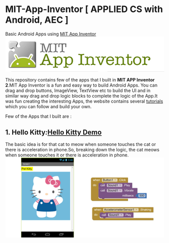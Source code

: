 # MIT-App-Inventor [ APPLIED CS with Android, AEC ]
Basic Android Apps using [MIT App Inventor](http://ai2.appinventor.mit.edu) 
<img src="https://github.com/SKKSaikia/MIT-App-Inventor/blob/master/Images/mit-app-inventor.png">

This repository contains few of the apps that I built in <b>MIT APP Inventor 2</b>.MIT App Inventor is a fun and easy way to build Android Apps. You can drag and drop buttons, ImageView, TextView etc to build the UI and in similar way drag and drop logic blocks to complete the logic of the App.It was fun creating the interesting Apps, the website contains several [tutorials](http://appinventor.mit.edu/explore/ai2/tutorials) which you can follow and build your own. 

Few of the Apps that I built are : 

<b>1. Hello Kitty</b>_:_[Hello Kitty Demo](https://youtu.be/RV9cvNFkv_8)
--------------
The basic idea is for that cat to meow when someone touches the cat or there is acceleration in phone.So, breaking down the logic, the cat meows when someone touches it or there is acceleration in phone.
<img src="https://github.com/SKKSaikia/MIT-App-Inventor/blob/master/Images/kitty.jpg">

